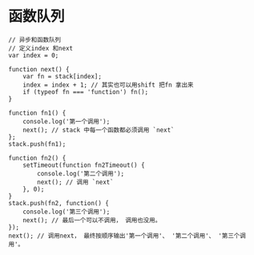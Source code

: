 # 函数队列   

    // 异步和函数队列
    // 定义index 和next
    var index = 0; 

    function next() {
        var fn = stack[index]; 
        index = index + 1; // 其实也可以用shift 把fn 拿出来
        if (typeof fn === 'function') fn(); 
    }

    function fn1() {
        console.log('第一个调用'); 
        next(); // stack 中每一个函数都必须调用 `next` 
    }; 
    stack.push(fn1); 

    function fn2() {
        setTimeout(function fn2Timeout() {
            console.log('第二个调用'); 
            next(); // 调用 `next` 
        }, 0); 
    }
    stack.push(fn2, function() {
        console.log('第三个调用'); 
        next(); // 最后一个可以不调用， 调用也没用。 
    }); 
    next(); // 调用next， 最终按顺序输出'第一个调用'、 '第二个调用'、 '第三个调用'。 

